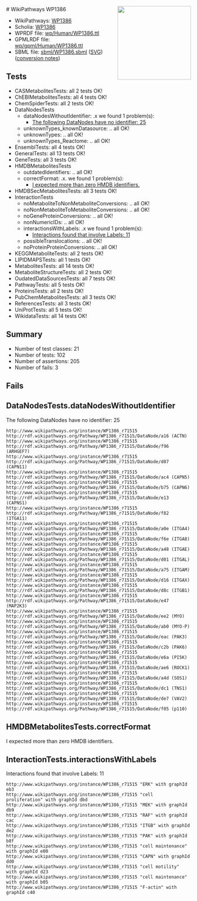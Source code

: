 <img style="float: right; width: 200px" src="../logo.png" />
# WikiPathways WP1386

* WikiPathways: [WP1386](https://identifiers.org/wikipathways:WP1386)
* Scholia: [WP1386](https://scholia.toolforge.org/wikipathways/WP1386)
* WPRDF file: [wp/Human/WP1386.ttl](../wp/Human/WP1386.ttl)
* GPMLRDF file: [wp/gpml/Human/WP1386.ttl](../wp/gpml/Human/WP1386.ttl)
* SBML file: [sbml/WP1386.sbml](../sbml/WP1386.sbml) ([SVG](../sbml/WP1386.svg)) ([conversion notes](../sbml/WP1386.txt))

## Tests
* CASMetabolitesTests: all 2 tests OK!
* ChEBIMetabolitesTests: all 4 tests OK!
* ChemSpiderTests: all 2 tests OK!
* DataNodesTests
    * dataNodesWithoutIdentifier: .x we found 1 problem(s):
        * [The following DataNodes have no identifier: 25](#8792c4b4)
    * unknownTypes_knownDatasource: .. all OK!
    * unknownTypes: .. all OK!
    * unknownTypes_Reactome: .. all OK!
* EnsemblTests: all 4 tests OK!
* GeneralTests: all 13 tests OK!
* GeneTests: all 3 tests OK!
* HMDBMetabolitesTests
    * outdatedIdentifiers: .. all OK!
    * correctFormat: .x. we found 1 problem(s):
        * [I expected more than zero HMDB identifiers.](#ad154c1e)
* HMDBSecMetabolitesTests: all 3 tests OK!
* InteractionTests
    * noMetaboliteToNonMetaboliteConversions: .. all OK!
    * noNonMetaboliteToMetaboliteConversions: .. all OK!
    * noGeneProteinConversions: .. all OK!
    * nonNumericIDs: .. all OK!
    * interactionsWithLabels: .x we found 1 problem(s):
        * [Interactions found that involve Labels: 11](#fe97a8b9)
    * possibleTranslocations: .. all OK!
    * noProteinProteinConversions: .. all OK!
* KEGGMetaboliteTests: all 2 tests OK!
* LIPIDMAPSTests: all 1 tests OK!
* MetabolitesTests: all 14 tests OK!
* MetaboliteStructureTests: all 2 tests OK!
* OudatedDataSourcesTests: all 7 tests OK!
* PathwayTests: all 5 tests OK!
* ProteinsTests: all 2 tests OK!
* PubChemMetabolitesTests: all 3 tests OK!
* ReferencesTests: all 3 tests OK!
* UniProtTests: all 5 tests OK!
* WikidataTests: all 14 tests OK!


## Summary

* Number of test classes: 21
* Number of tests: 102
* Number of assertions: 205
* Number of fails: 3

## Fails

<a name="8792c4b4" />

## DataNodesTests.dataNodesWithoutIdentifier

The following DataNodes have no identifier: 25
```
http://www.wikipathways.org/instance/WP1386_r71515 http://rdf.wikipathways.org/Pathway/WP1386_r71515/DataNode/a16 (ACTN)
http://www.wikipathways.org/instance/WP1386_r71515 http://rdf.wikipathways.org/Pathway/WP1386_r71515/DataNode/f96 (ARHGEF7)
http://www.wikipathways.org/instance/WP1386_r71515 http://rdf.wikipathways.org/Pathway/WP1386_r71515/DataNode/d07 (CAPN11)
http://www.wikipathways.org/instance/WP1386_r71515 http://rdf.wikipathways.org/Pathway/WP1386_r71515/DataNode/ac4 (CAPN5)
http://www.wikipathways.org/instance/WP1386_r71515 http://rdf.wikipathways.org/Pathway/WP1386_r71515/DataNode/b75 (CAPN6)
http://www.wikipathways.org/instance/WP1386_r71515 http://rdf.wikipathways.org/Pathway/WP1386_r71515/DataNode/e13 (CAPNS1)
http://www.wikipathways.org/instance/WP1386_r71515 http://rdf.wikipathways.org/Pathway/WP1386_r71515/DataNode/f82 (ITGA11)
http://www.wikipathways.org/instance/WP1386_r71515 http://rdf.wikipathways.org/Pathway/WP1386_r71515/DataNode/a0e (ITGA4)
http://www.wikipathways.org/instance/WP1386_r71515 http://rdf.wikipathways.org/Pathway/WP1386_r71515/DataNode/f6e (ITGA8)
http://www.wikipathways.org/instance/WP1386_r71515 http://rdf.wikipathways.org/Pathway/WP1386_r71515/DataNode/a48 (ITGAE)
http://www.wikipathways.org/instance/WP1386_r71515 http://rdf.wikipathways.org/Pathway/WP1386_r71515/DataNode/d01 (ITGAL)
http://www.wikipathways.org/instance/WP1386_r71515 http://rdf.wikipathways.org/Pathway/WP1386_r71515/DataNode/a75 (ITGAM)
http://www.wikipathways.org/instance/WP1386_r71515 http://rdf.wikipathways.org/Pathway/WP1386_r71515/DataNode/d16 (ITGAX)
http://www.wikipathways.org/instance/WP1386_r71515 http://rdf.wikipathways.org/Pathway/WP1386_r71515/DataNode/d8c (ITGB1)
http://www.wikipathways.org/instance/WP1386_r71515 http://rdf.wikipathways.org/Pathway/WP1386_r71515/DataNode/e47 (MAP2K3)
http://www.wikipathways.org/instance/WP1386_r71515 http://rdf.wikipathways.org/Pathway/WP1386_r71515/DataNode/ee2 (MYO)
http://www.wikipathways.org/instance/WP1386_r71515 http://rdf.wikipathways.org/Pathway/WP1386_r71515/DataNode/ab0 (MYO-P)
http://www.wikipathways.org/instance/WP1386_r71515 http://rdf.wikipathways.org/Pathway/WP1386_r71515/DataNode/eac (PAK3)
http://www.wikipathways.org/instance/WP1386_r71515 http://rdf.wikipathways.org/Pathway/WP1386_r71515/DataNode/c2b (PAK6)
http://www.wikipathways.org/instance/WP1386_r71515 http://rdf.wikipathways.org/Pathway/WP1386_r71515/DataNode/e6a (PI5K)
http://www.wikipathways.org/instance/WP1386_r71515 http://rdf.wikipathways.org/Pathway/WP1386_r71515/DataNode/ae6 (ROCK1)
http://www.wikipathways.org/instance/WP1386_r71515 http://rdf.wikipathways.org/Pathway/WP1386_r71515/DataNode/a4d (SOS1)
http://www.wikipathways.org/instance/WP1386_r71515 http://rdf.wikipathways.org/Pathway/WP1386_r71515/DataNode/dc1 (TNS1)
http://www.wikipathways.org/instance/WP1386_r71515 http://rdf.wikipathways.org/Pathway/WP1386_r71515/DataNode/de7 (VAV2)
http://www.wikipathways.org/instance/WP1386_r71515 http://rdf.wikipathways.org/Pathway/WP1386_r71515/DataNode/f05 (p110)
```

<a name="ad154c1e" />

## HMDBMetabolitesTests.correctFormat

I expected more than zero HMDB identifiers.
<a name="fe97a8b9" />

## InteractionTests.interactionsWithLabels

Interactions found that involve Labels: 11
```
http://www.wikipathways.org/instance/WP1386_r71515 "ERK" with graphId eb3
http://www.wikipathways.org/instance/WP1386_r71515 "cell proliferation" with graphId dbd
http://www.wikipathways.org/instance/WP1386_r71515 "MEK" with graphId db9
http://www.wikipathways.org/instance/WP1386_r71515 "RAF" with graphId cac
http://www.wikipathways.org/instance/WP1386_r71515 "ITGB" with graphId de2
http://www.wikipathways.org/instance/WP1386_r71515 "PAK" with graphId b8f
http://www.wikipathways.org/instance/WP1386_r71515 "cell maintenance" with graphId e00
http://www.wikipathways.org/instance/WP1386_r71515 "CAPN" with graphId dd0
http://www.wikipathways.org/instance/WP1386_r71515 "cell motility" with graphId d23
http://www.wikipathways.org/instance/WP1386_r71515 "cell maintenance" with graphId b05
http://www.wikipathways.org/instance/WP1386_r71515 "F-actin" with graphId c40
```


